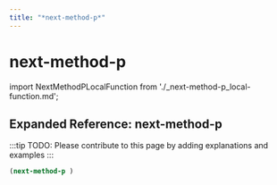 ```yaml
---
title: "*next-method-p*"
---
```


# next-method-p

import NextMethodPLocalFunction from './_next-method-p_local-function.md';

<NextMethodPLocalFunction />

## Expanded Reference: next-method-p

:::tip
TODO: Please contribute to this page by adding explanations and examples
:::

```lisp
(next-method-p )
```
